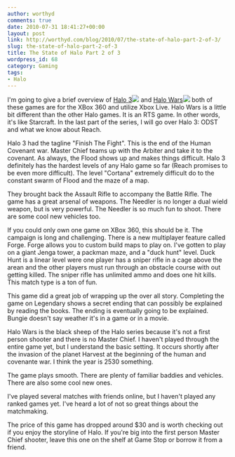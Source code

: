 ```yaml
---
author: worthyd
comments: true
date: 2010-07-31 18:41:27+00:00
layout: post
link: http://worthyd.com/blog/2010/07/the-state-of-halo-part-2-of-3/
slug: the-state-of-halo-part-2-of-3
title: The State of Halo Part 2 of 3
wordpress_id: 68
category: Gaming
tags:
- Halo
---
```


I'm going to give a brief overview of [Halo 3](http://www.amazon.com/gp/product/B001ELJE88?ie=UTF8&tag=woteblgebl-20&linkCode=as2&camp=1789&creative=390957&creativeASIN=B001ELJE88)![](http://www.assoc-amazon.com/e/ir?t=woteblgebl-20&l=as2&o=1&a=B001ELJE88) and [Halo Wars](http://www.amazon.com/gp/product/B001KN317K?ie=UTF8&tag=woteblgebl-20&linkCode=as2&camp=1789&creative=390957&creativeASIN=B001KN317K)![](http://www.assoc-amazon.com/e/ir?t=woteblgebl-20&l=as2&o=1&a=B001KN317K) both of these games are for the XBox 360 and utilize Xbox Live.  Halo Wars is a little bit different than the other Halo games. It is an RTS game. In other words, it's like Starcraft.  In the last part of the series, I will go over Halo 3: ODST and what we know about Reach.
<!-- more -->

Halo 3 had the tagline "Finish The Fight".  This is the end of the Human Covenant war.  Master Chief teams up with the Arbiter and take it to the covenant.  As always, the Flood shows up and makes things difficult.  Halo 3 definitely has the hardest levels of any Halo game so far (Reach promises to be even more difficult).  The level "Cortana" extremely difficult do to the constant swarm of Flood and the maze of a map.

They brought back the Assault Rifle to accompany the Battle Rifle. The game has a great arsenal of weapons.  The Needler is no longer a dual wield weapon, but is very powerful.  The Needler is so much fun to shoot.  There are some cool new vehicles too.  

If you could only own one game on XBox 360, this should be it.  The campaign is long and challenging.  There is a new multiplayer feature called Forge.  Forge allows you to custom build maps to play on.  I've gotten to play on a giant Jenga tower, a packman maze, and a "duck hunt" level.  Duck Hunt is a linear level were one player has a sniper rifle in a cage above the arean and the other players must run through an obstacle course with out getting killed. The sniper rifle has unlimited ammo and does one hit kills. This match type is a ton of fun.

This game did a great job of wrapping up the over all story. Completing the game on Legendary shows a secret ending that can possibly be explained by reading the books. The ending is eventually going to be explained. Bungie doesn't say weather it's in a game or in a movie. 

Halo Wars is the black sheep of the Halo series because it's not a first person shooter and there is no Master Chief.  I haven't played through the entire game yet, but I understand the basic setting.  It occurs shortly after the invasion of the planet Harvest at the beginning of the human and covenante war.  I think the year is 2530 something. 

The game plays smooth. There are plenty of familiar baddies and vehicles.  There are also some cool new ones.  

I've played several matches with friends online, but I haven't played any ranked games yet. I've heard a lot of not so great things about the matchmaking.  

The price of this game has dropped around $30 and is worth checking out if you enjoy the storyline of Halo.  If you're big into the first person Master Chief shooter, leave this one on the shelf at Game Stop or borrow it from a friend.
